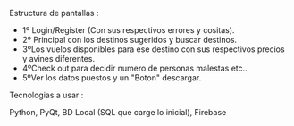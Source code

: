 Estructura de pantallas : 

- 1º Login/Register (Con sus respectivos errores y cositas).
- 2º Principal con los destinos sugeridos y buscar destinos.
- 3ºLos vuelos disponibles para ese destino con sus respectivos precios y avines diferentes.
- 4ºCheck out para decidir numero de personas malestas etc..
- 5ºVer los datos puestos y un "Boton" descargar.

Tecnologias a usar : 

Python, PyQt, BD Local (SQL que carge lo inicial), Firebase 
